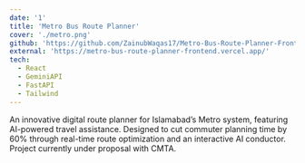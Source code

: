 ```yaml
---
date: '1'
title: 'Metro Bus Route Planner'
cover: './metro.png'
github: 'https://github.com/ZainubWaqas17/Metro-Bus-Route-Planner-Frontend'
external: 'https://metro-bus-route-planner-frontend.vercel.app/'
tech:
  - React
  - GeminiAPI
  - FastAPI
  - Tailwind
---
```


An innovative digital route planner for Islamabad’s Metro system, featuring AI-powered travel assistance. Designed to cut commuter planning time by 60% through real-time route optimization and an interactive AI conductor. Project currently under proposal with CMTA.
